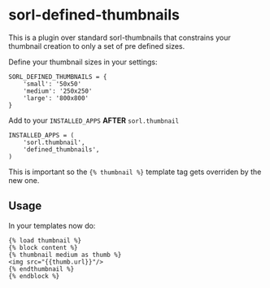 sorl-defined-thumbnails
=======================

This is a plugin over standard sorl-thumbnails that constrains your thumbnail creation to only a set of pre defined sizes.

Define your thumbnail sizes in your settings:


    SORL_DEFINED_THUMBNAILS = {
        'small': '50x50'
        'medium': '250x250'
        'large': '800x800'
    }


Add to your `INSTALLED_APPS` **AFTER** `sorl.thumbnail`

    INSTALLED_APPS = (
        'sorl.thumbnail',
        'defined_thumbnails',
    )

This is important so the `{% thumbnail %}` template tag gets overriden by the new one.

Usage
-----

In your templates now do:

    {% load thumbnail %}
    {% block content %}
    {% thumbnail medium as thumb %}
    <img src="{{thumb.url}}"/>
    {% endthumbnail %}
    {% endblock %}


